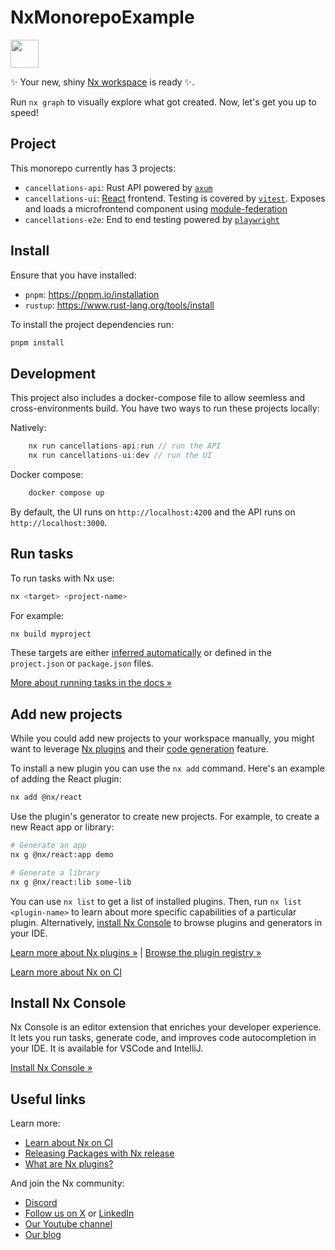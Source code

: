 # NxMonorepoExample

<a alt="Nx logo" href="https://nx.dev" target="_blank" rel="noreferrer"><img src="https://raw.githubusercontent.com/nrwl/nx/master/images/nx-logo.png" width="45"></a>

✨ Your new, shiny [Nx workspace](https://nx.dev) is ready ✨.

Run `nx graph` to visually explore what got created. Now, let's get you up to speed!

## Project

This monorepo currently has 3 projects:

- `cancellations-api`: Rust API powered by [`axum`](https://docs.rs/axum/latest/axum/)
- `cancellations-ui`: [React](https://react.dev/) frontend. Testing is covered by [`vitest`](https://vitest.dev/). Exposes and loads a microfrontend component using [module-federation](https://module-federation.io/)
- `cancellations-e2e`: End to end testing powered by [`playwright`](https://playwright.dev/)

## Install

Ensure that you have installed:

- `pnpm`: https://pnpm.io/installation
- `rustup`: https://www.rust-lang.org/tools/install

To install the project dependencies run:

```sh
pnpm install
```

## Development

This project also includes a docker-compose file to allow seemless and cross-environments build. You have two ways to run these projects locally:

Natively:

```js
    nx run cancellations-api:run // run the API
    nx run cancellations-ui:dev // run the UI
```

Docker compose:

```js
    docker compose up
```

By default, the UI runs on `http://localhost:4200` and the API runs on `http://localhost:3000`.

## Run tasks

To run tasks with Nx use:

```sh
nx <target> <project-name>
```

For example:

```sh
nx build myproject
```

These targets are either [inferred automatically](https://nx.dev/concepts/inferred-tasks) or defined in the `project.json` or `package.json` files.

[More about running tasks in the docs &raquo;](https://nx.dev/features/run-tasks)

## Add new projects

While you could add new projects to your workspace manually, you might want to leverage [Nx plugins](https://nx.dev/concepts/nx-plugins) and their [code generation](https://nx.dev/features/generate-code) feature.

To install a new plugin you can use the `nx add` command. Here's an example of adding the React plugin:

```sh
nx add @nx/react
```

Use the plugin's generator to create new projects. For example, to create a new React app or library:

```sh
# Generate an app
nx g @nx/react:app demo

# Generate a library
nx g @nx/react:lib some-lib
```

You can use `nx list` to get a list of installed plugins. Then, run `nx list <plugin-name>` to learn about more specific capabilities of a particular plugin. Alternatively, [install Nx Console](https://nx.dev/getting-started/editor-setup) to browse plugins and generators in your IDE.

[Learn more about Nx plugins &raquo;](https://nx.dev/concepts/nx-plugins) | [Browse the plugin registry &raquo;](https://nx.dev/plugin-registry)

[Learn more about Nx on CI](https://nx.dev/ci/intro/ci-with-nx#ready-get-started-with-your-provider)

## Install Nx Console

Nx Console is an editor extension that enriches your developer experience. It lets you run tasks, generate code, and improves code autocompletion in your IDE. It is available for VSCode and IntelliJ.

[Install Nx Console &raquo;](https://nx.dev/getting-started/editor-setup)

## Useful links

Learn more:

- [Learn about Nx on CI](https://nx.dev/ci/intro/ci-with-nx)
- [Releasing Packages with Nx release](https://nx.dev/features/manage-releases)
- [What are Nx plugins?](https://nx.dev/concepts/nx-plugins)

And join the Nx community:

- [Discord](https://go.nx.dev/community)
- [Follow us on X](https://twitter.com/nxdevtools) or [LinkedIn](https://www.linkedin.com/company/nrwl)
- [Our Youtube channel](https://www.youtube.com/@nxdevtools)
- [Our blog](https://nx.dev/blog)
